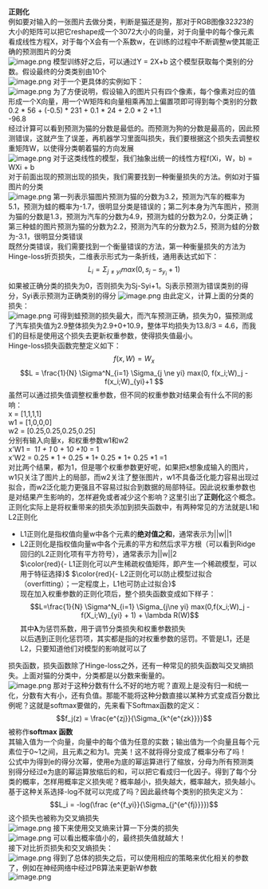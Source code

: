
**正则化**  
    例如要对输入的一张图片去做分类，判断是猫还是狗，那对于RGB图像32*32*3的大小的矩阵可以把它reshape成一个3072大小的向量，对于向量中的每个像元素看成线性方程X，对于每个X会有一个系数w，在训练的过程中不断调整w使其能正确的预测图片的分类  
![image.png](attachment:image.png)
模型训练好之后，可以通过Y = 2X+b 这个模型获取每个类别的分数。假设最终的分类类别由10个  
![image.png](attachment:image.png)
对于一个更具体的实例如下：  
![image.png](attachment:image.png)
为了方便说明，假设输入的图片只有四个像素，每个像素对应的值形成一个X向量，用一个W矩阵和向量相乘再加上偏置项即可得到每个类别的分数  
0.2 * 56 + (-0.5) * 231 + 0.1 * 24 + 2.0 * 2 +1.1   
 -96.8  
 经过计算可以看到预测为猫的分数是最低的。而预测为狗的分数是最高的，因此预测错误，这就产生了误差，再机器学习里面叫损失，我们要根据这个损失去调整权重矩阵W，以使得分类朝着猫的方向发展  
![image.png](attachment:image.png)
对于这类线性的模型，我们抽象出统一的线性方程f(Xi，W，b) = WXi + b  
对于前面出现的预测出现的损失，我们需要找到一种衡量损失的方法。例如对于猫图片的分类  
![image.png](attachment:image.png)
第一列表示猫图片预测为猫的分数为3.2，预测为汽车的概率为5.1，预测为蛙的概率为-1.7，很明显分类是错误的；第二列本身为汽车图片，预测为猫的分数是1.3，预测为汽车的分数为4.9，预测为蛙的分数为2.0，分类正确；第三种蛙的图片预测为猫的分数为2.2，预测为汽车的分数为2.5，预测为蛙的分数为-3.1，很明显分类错误  
既然分类错误，我们需要找到一个衡量错误的方法，第一种衡量损失的方法为Hinge-loss折页损失，二维表示形式为一条折线，通用表达式如下：  
$$L_i = \Sigma_{j\ne yi}max(0,s_j - s_{y_i} + 1) $$
如果被正确分类的损失为0，否则损失为Sj-Syi+1。Sj表示预测为错误类别的得分，Syi表示预测为正确类别的得分 
![image.png](attachment:image.png)
由此定义，计算上面的分类的损失：  
![image.png](attachment:image.png)
可得到蛙预测的损失最大，而汽车预测正确，损失为0，猫预测成了汽车损失值为2.9整体损失为2.9+0+10.9，整体平均损失为13.8/3 = 4.6，而我们的目标是使用这个损失去更新权重参数，使得损失值最小。  
Hinge-loss损失函数完整定义如下：  
$$f(x,W)=W_x$$
$$L = \frac{1}{N} \Sigma^N_{i=1} \Sigma_{j \ne yi} max(0, f(x_i;W)_j - f(x_i;W)_{yi}+1 $$
虽然可以通过损失值调整权重参数，但不同的权重参数对结果会有什么不同的影响：  
x = [1,1,1,1]  
w1 = [1,0,0,0]  
w2 = [0.25,0.25,0.25,0.25]  
分别有输入向量x，和权重参数w1和w2  
x'W1 =  1*1 + 1* 0 + 1*0 +1*0 = 1  
x'W2 = 0.25 * 1 + 0.25 * 1+ 0.25 * 1+ 0.25 *1 =1  
对比两个结果，都为1，但是哪个权重参数更好呢，如果把x想象成输入的图片，w1只关注了图片上的局部，而w2关注了整张图片，w1不具备泛化能力容易出现过拟合，而w2泛化能力更强且不容易过拟合到数据的局部特征。因此说权重参数也是对结果产生影响的，怎样避免或者减少这个影响？这里引出了**正则化**这个概念。正则化实际上是将权重带来的损失添加到损失函数中，有两种常见的方法就是L1和L2正则化  
- L1正则化是指权值向量w中各个元素的**绝对值之和**，通常表示为||w||1  
- L2正则化是指权值向量w中各个元素的平方和然后求平方根（可以看到Ridge回归的L2正则化项有平方符号），通常表示为||w||2  
$\color{red}{- L1正则化可以产生稀疏权值矩阵，即产生一个稀疏模型，可以用于特征选择}$
$\color{red}{- L2正则化可以防止模型过拟合（overfitting）；一定程度上，L1也可防止过拟合}$  
现在加入权重参数的正则化项后，整个损失函数变成如下样子：  
$$L=\frac{1}{N} \Sigma^N_{i=1} \Sigma_{j\ne yi} max(0,f(x_i;W)_j - f(X_i;W)_{yi} + 1) + \lambda R(W)$$
其中**λ**为惩罚系数，用于调节分类损失和权重参数损失  
以后遇到正则化惩罚项，其实都是指的对权重参数的惩罚。不管是L1，还是L2，只要知道他们对模型的影响就可以了 
  
损失函数，损失函数除了Hinge-loss之外，还有一种常见的损失函数叫交叉熵损失。上面对猫的分类中，分类都是以分数来衡量的。  
![image.png](attachment:image.png)
那对于这种分数有什么不好的地方呢？直观上是没有归一和统一化，分数有大有小，还有负值。那能不能将这种分数直接以某种方式变成百分数比例呢？这就是softmax要做的，先来看下Softmax函数的定义：  
$$f_j(z) = \frac{e^{zj}}{\Sigma_{k^{e^{zk}}}}$$ 
被称作**softmax 函数**  
其输入值为一个向量，向量中的每个值为任意的实数；输出值为一个向量且每个元素位于0~1之间，且元素之和为1。完美！这不就将得分变成了概率分布了吗！  
公式中为得到e的得分次幂，使用e为底的幂运算进行了缩放，分母为所有预测类别得分经过e为底的幂运算放缩后的和，可以把它看成归一化因子。得到了每个分类的概率，怎样用概率定义损失呢？概率越小，损失越大，概率越大，损失越小。基于这种关系选择-log不就可以完成了吗？因此最终每个类别的损失定义为：  
$$L_i = -log(\frac {e^{f_yi}}{\Sigma_{j^{e^{fj}}}})$$
这个损失也被称为交叉熵损失  
![image.png](attachment:image.png)
接下来使用交叉熵来计算一下分类的损失  
![image.png](attachment:image.png)
可以看出概率值小的，最终损失值就越大！  
接下对比折页损失和交叉熵损失：  
![image.png](attachment:image.png)
得到了总体的损失之后，可以使用相应的策略来优化相关的参数了，例如在神经网络中经过PB算法来更新W参数  
![image.png](attachment:image.png)
